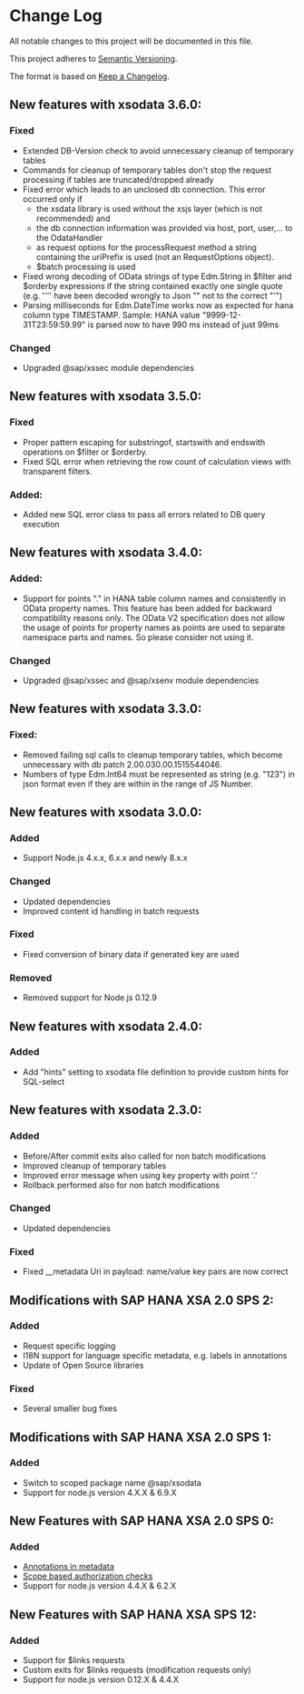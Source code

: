 # Change Log

All notable changes to this project will be documented in this file.

This project adheres to [Semantic Versioning](http://semver.org/).

The format is based on [Keep a Changelog](http://keepachangelog.com/).

## New features with xsodata 3.6.0:

### Fixed 

* Extended DB-Version check to avoid unnecessary cleanup of temporary tables 
* Commands for cleanup of temporary tables don't stop the request processing if tables are truncated/dropped already  
* Fixed error which leads to an unclosed db connection. This error occurred only if   
   * the xsdata library is used without the xsjs layer (which is not recommended) and
   * the db connection information was provided via host, port, user,... to the OdataHandler
   * as request options for the processRequest method a string containing the uriPrefix is used 
   (not an RequestOptions object). 
   * $batch processing is used
* Fixed wrong decoding of OData strings of type Edm.String in $filter and $orderby expressions if the string contained 
exactly one single quote (e.g. '''' have been decoded wrongly to Json "" not to the correct "'")
* Parsing milliseconds for Edm.DateTime works now as expected for hana column type TIMESTAMP.
  Sample: HANA value "9999-12-31T23:59:59.99" is parsed now to have 990 ms instead of just 99ms

### Changed

* Upgraded @sap/xssec module dependencies

## New features with xsodata 3.5.0:

### Fixed 

* Proper pattern escaping for substringof, startswith and endswith operations on $filter or $orderby.
* Fixed SQL error when retrieving the row count of calculation views with transparent filters.

### Added:

* Added new SQL error class to pass all errors related to DB query execution 

## New features with xsodata 3.4.0:

### Added:  

* Support for points "." in HANA table column names and consistently in OData property names.
  This feature has been added for backward compatibility reasons only. The OData V2 specification does not allow the usage 
  of points for property names as points are used to separate namespace parts and names.
  So please consider not using it.
  
### Changed
  
* Upgraded @sap/xssec and @sap/xsenv module dependencies
 
## New features with xsodata 3.3.0:

### Fixed:  

* Removed failing sql calls to cleanup temporary tables, which become unnecessary with db patch 2.00.030.00.1515544046.
* Numbers of type Edm.Int64 must be represented as string (e.g. "123") in json format even if they are within in the range of JS Number.
   
## New features with xsodata 3.0.0:

### Added

* Support Node.js 4.x.x, 6.x.x and newly 8.x.x

### Changed
 
* Updated dependencies
* Improved content id handling in batch requests

### Fixed

* Fixed conversion of binary data if generated key are used

### Removed

* Removed support for Node.js 0.12.9

## New features with xsodata 2.4.0:

### Added

* Add "hints" setting to xsodata file definition to provide custom hints for SQL-select

## New features with xsodata 2.3.0:

### Added

* Before/After commit exits also called for non batch modifications
* Improved cleanup of temporary tables
* Improved error message when using key property with point '.'
* Rollback performed also for non batch modifications

### Changed
 
* Updated dependencies

### Fixed
 
* Fixed __metadata Uri in payload: name/value key pairs are now correct
 
## Modifications with SAP HANA XSA 2.0 SPS 2:

### Added

* Request specific logging
* I18N support for language specific metadata, e.g. labels in annotations
* Update of Open Source libraries

### Fixed

* Several smaller bug fixes

## Modifications with SAP HANA XSA 2.0 SPS 1:

### Added

* Switch to scoped package name @sap/xsodata
* Support for node.js version 4.X.X & 6.9.X

## New Features with SAP HANA XSA 2.0 SPS 0:

### Added

* [Annotations in metadata](/documentation/annotations.md)
* [Scope based authorization checks](/documentation/authorization.md)
* Support for node.js version 4.4.X & 6.2.X

## New Features with SAP HANA XSA SPS 12:

### Added

* Support for $links requests
* Custom exits for $links requests (modification requests only)
* Support for node.js version 0.12.X & 4.4.X
